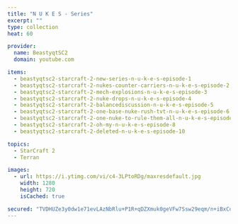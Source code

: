 ```yaml
---
title: "N U K E S - Series"
excerpt: ""
type: collection
heat: 60

provider:
  name: BeastyqtSC2
  domain: youtube.com

items:
  - beastyqtsc2-starcraft-2-new-series-n-u-k-e-s-episode-1
  - beastyqtsc2-starcraft-2-nukes-counter-carriers-n-u-k-e-s-episode-2
  - beastyqtsc2-starcraft-2-mech-explosions-n-u-k-e-s-episode-3
  - beastyqtsc2-starcraft-2-nuke-drops-n-u-k-e-s-episode-4
  - beastyqtsc2-starcraft-2-balancediscussion-n-u-k-e-s-episode-5
  - beastyqtsc2-starcraft-2-one-base-nuke-rush-tvt-n-u-k-e-s-episode-6
  - beastyqtsc2-starcraft-2-one-nuke-to-rule-them-all-n-u-k-e-s-episode-7
  - beastyqtsc2-starcraft-2-oh-my-n-u-k-e-s-episode-8
  - beastyqtsc2-starcraft-2-deleted-n-u-k-e-s-episode-10

topics:
  - StarCraft 2
  - Terran

images:
  - url: https://i.ytimg.com/vi/c4-3LPtoRDg/maxresdefault.jpg
    width: 1280
    height: 720
    isCached: true

secured: "TVDHUZe3y0dw1e71evLAzNbRlu+P1R+qDZXmuk0geVFw7Ssw29eqm/n+iBxCo1FF8ZrE4ls00mSI3+6iVyON4myauI6pz2L8yUrLYrbCUAYhT03p7W00FJrnv86UYAMB1IchgdQDXtTH7Z9OGL7hPxXfkhyJCgqz0WmpLob84D2nIMJEN97vF6g1SboZJ18frCIKZyH6dRGwF85UGrSZY1LmesXvxUSIGRDFCY4SBk8NETCDOcxyqCal/ASvzA6mR+ZEZuUt1uwk7g/45NeILlGsEiTzDiVDpBXj5xRpkHeQkXX92exmdV5GY9zt2g90AeKoqeIiZWBDuh5THj6RhjRzOlQV/gpHIi3Rt/wqJaQ=;v+UA5uBG6IWUwP5RTupPOA=="
---
```


